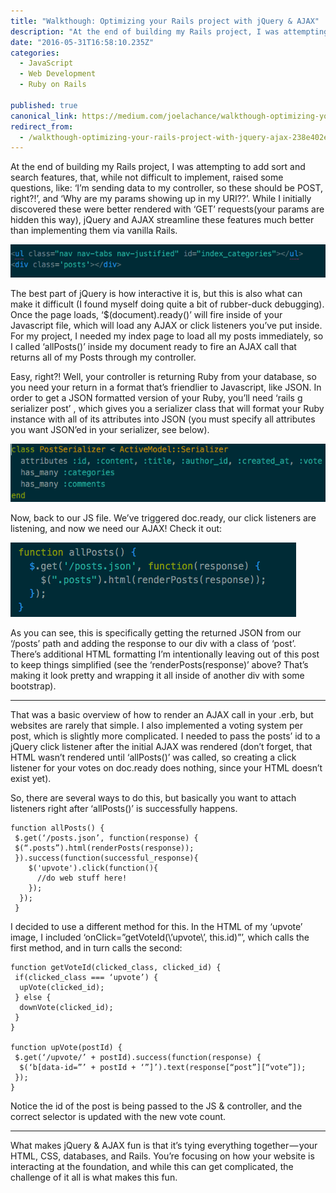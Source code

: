 ```yaml
---
title: "Walkthough: Optimizing your Rails project with jQuery & AJAX"
description: "At the end of building my Rails project, I was attempting to add sort and search features, that, while not difficult to implement, raised some questions, like: ‘I’m sending data to my controller, so…"
date: "2016-05-31T16:58:10.235Z"
categories: 
  - JavaScript
  - Web Development
  - Ruby on Rails

published: true
canonical_link: https://medium.com/joelachance/walkthough-optimizing-your-rails-project-with-jquery-ajax-238e402e98ec
redirect_from:
  - /walkthough-optimizing-your-rails-project-with-jquery-ajax-238e402e98ec
---
```


At the end of building my Rails project, I was attempting to add sort and search features, that, while not difficult to implement, raised some questions, like: ‘I’m sending data to my controller, so these should be POST, right?!’, and ‘Why are my params showing up in my URI??’. While I initially discovered these were better rendered with ‘GET’ requests(your params are hidden this way), jQuery and AJAX streamline these features much better than implementing them via vanilla Rails.

![My fancy new index page.](./asset-1.png)

The best part of jQuery is how interactive it is, but this is also what can make it difficult (I found myself doing quite a bit of rubber-duck debugging). Once the page loads, ‘$(document).ready()’ will fire inside of your Javascript file, which will load any AJAX or click listeners you’ve put inside. For my project, I needed my index page to load all my posts immediately, so I called ‘allPosts()’ inside my document ready to fire an AJAX call that returns all of my Posts through my controller.

Easy, right?! Well, your controller is returning Ruby from your database, so you need your return in a format that’s friendlier to Javascript, like JSON. In order to get a JSON formatted version of your Ruby, you’ll need ‘rails g serializer post’ , which gives you a serializer class that will format your Ruby instance with all of its attributes into JSON (you must specify all attributes you want JSON’ed in your serializer, see below).

![](./asset-2.png)

Now, back to our JS file. We’ve triggered doc.ready, our click listeners are listening, and now we need our AJAX! Check it out:

![AJAX call for Posts in index.](./asset-3.png)

As you can see, this is specifically getting the returned JSON from our ‘/posts’ path and adding the response to our div with a class of ‘post’. There’s additional HTML formatting I’m intentionally leaving out of this post to keep things simplified (see the ‘renderPosts(response)’ above? That’s making it look pretty and wrapping it all inside of another div with some bootstrap).

---

That was a basic overview of how to render an AJAX call in your .erb, but websites are rarely that simple. I also implemented a voting system per post, which is slightly more complicated. I needed to pass the posts’ id to a jQuery click listener after the initial AJAX was rendered (don’t forget, that HTML wasn’t rendered until ‘allPosts()’ was called, so creating a click listener for your votes on doc.ready does nothing, since your HTML doesn’t exist yet).

So, there are several ways to do this, but basically you want to attach listeners right after ‘allPosts()’ is successfully happens.

```
function allPosts() {
 $.get(‘/posts.json’, function(response) {
 $(“.posts”).html(renderPosts(response));
 }).success(function(successful_response){
    $('upvote').click(function(){
      //do web stuff here!
    });
  });
 }
```

I decided to use a different method for this. In the HTML of my ‘upvote’ image, I included ‘onClick=”getVoteId(\\’upvote\\’, this.id)”’, which calls the first method, and in turn calls the second:

```
function getVoteId(clicked_class, clicked_id) {
 if(clicked_class === ‘upvote’) {
  upVote(clicked_id);
 } else {
  downVote(clicked_id);
 }
}

function upVote(postId) {
 $.get(‘/upvote/’ + postId).success(function(response) {
  $(‘b[data-id=”’ + postId + ‘”]’).text(response[“post”][“vote”]);
 });
}
```

Notice the id of the post is being passed to the JS & controller, and the correct selector is updated with the new vote count.

---

What makes jQuery & AJAX fun is that it’s tying everything together — your HTML, CSS, databases, and Rails. You’re focusing on how your website is interacting at the foundation, and while this can get complicated, the challenge of it all is what makes this fun.
